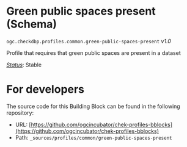 
# Green public spaces present (Schema)

`ogc.checkdbp.profiles.common.green-public-spaces-present` *v1.0*

Profile that requires that green public spaces are present in a dataset

[*Status*](http://www.opengis.net/def/status): Stable


# For developers

The source code for this Building Block can be found in the following repository:

* URL: [https://github.com/ogcincubator/chek-profiles-bblocks](https://github.com/ogcincubator/chek-profiles-bblocks)
* Path: `_sources/profiles/common/green-public-spaces-present`

